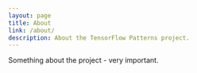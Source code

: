 ```yaml
---
layout: page
title: About
link: /about/
description: About the TensorFlow Patterns project.
---
```


Something about the project - very important.
